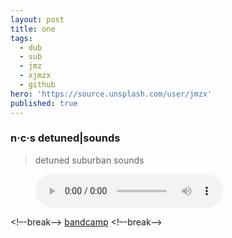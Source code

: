 ```yaml
---
layout: post
title: one
tags:
  - dub
  - sub
  - jmz
  - xjmzx
  - github
hero: 'https://source.unsplash.com/user/jmzx'
published: true
---
```

### n·c·s detuned|sounds
>detuned suburban sounds

<figure>
    <audio
        controls
        src="/uploads/audio/01_Integration.m4a">Yah browser<code>is</code> balls.
    </audio>
</figure>

<figure>
    <a href="https://soundcloud.com/{{ site.author.soundcloud }}" target="_blank" class="smaller">
      <span class="icon-soundcloud"></span>
    </a>
</figure>

<!–-break-–>
[bandcamp](https://www.natural-conscious-states.bandcamp.com/releases)
<!–-break-–>
